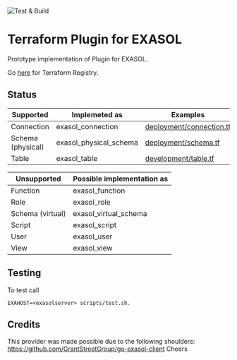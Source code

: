 ![Test & Build](https://github.com/abergmeier/terraform-provider-exasol/workflows/Test%20&%20Build/badge.svg)

# Terraform Plugin for EXASOL

Prototype implementation of Plugin for EXASOL.

Go [here](https://registry.terraform.io/providers/abergmeier/exasol/latest) for Terraform Registry.

## Status

| Supported         | Implemeted as          | Examples                                             |
| ---               | ---                    | ---                                                  |
| Connection        | exasol_connection      | [deployment/connection.tf](deployment/connection.tf) |
| Schema (physical) | exasol_physical_schema | [deployment/schema.tf](deployment/schema.tf)         |
| Table             | exasol_table           | [development/table.tf](development/table.tf)         |



| Unsupported      | Possible implementation as |
| ---              | ---                        |
| Function         | exasol_function            |
| Role             | exasol_role                |
| Schema (virtual) | exasol_virtual_schema      |
| Script           | exasol_script              |
| User             | exasol_user                |
| View             | exasol_view                |


## Testing

To test call

```
EXAHOST=<exasolserver> scripts/test.sh.
```

## Credits

This provider was made possible due to the following shoulders: https://github.com/GrantStreetGroup/go-exasol-client
Cheers
